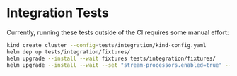 # Integration Tests

Currently, running these tests outside of the CI requires some manual effort:

```sh
kind create cluster --config=tests/integration/kind-config.yaml
helm dep up tests/integration/fixtures/
helm upgrade --install --wait fixtures tests/integration/fixtures/
helm upgrade --install --wait --set "stream-processors.enabled=true" --set "stream-processors.processors.fhir-to-delta.container.image.tag=test" fixtures tests/integration/fixtures/
```
